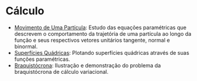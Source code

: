 # Cálculo
- [Movimento de Uma Partícula](https://github.com/mrantenor/calculo/tree/main/movimento%20de%20uma%20particula): Estudo das equações paramétricas que descrevem o comportamento da trajetória de uma partícula ao longo da função e seus respectivos vetores unitários tangente, normal e binormal.  
- [Superfícies Quádricas](https://github.com/mrantenor/calculo/tree/main/superficies%20quadricas): Plotando superfícies quádricas através de suas funções paramétricas.  
- [Braquistócrona](https://github.com/mrantenor/calculo/tree/main/braquistocrona): Ilustração e demonstração do problema da braquistócrona de cálculo variacional.   
